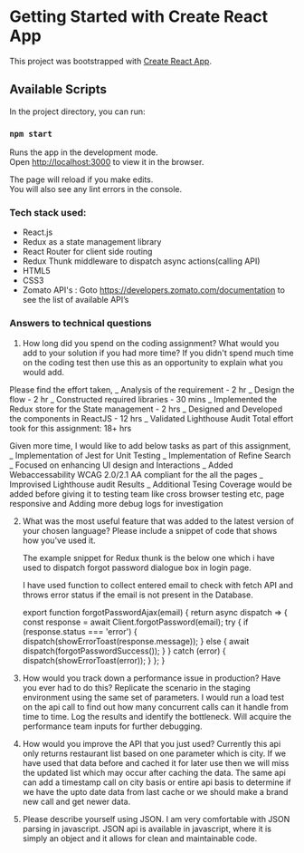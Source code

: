 # Getting Started with Create React App

This project was bootstrapped with [Create React App](https://github.com/facebook/create-react-app).

## Available Scripts

In the project directory, you can run:

### `npm start`

Runs the app in the development mode.\
Open [http://localhost:3000](http://localhost:3000) to view it in the browser.

The page will reload if you make edits.\
You will also see any lint errors in the console.

### Tech stack used:

- React.js
- Redux as a state management library
- React Router for client side routing
- Redux Thunk middleware to dispatch async actions(calling API)
- HTML5
- CSS3
- Zomato API's : Goto https://developers.zomato.com/documentation to see the list of available API’s

### Answers to technical questions

1. How long did you spend on the coding assignment? What would you add to your solution if you had more time? If you didn't spend much time on the coding test then use this as an opportunity to explain what you would add.

Please find the effort taken,
_ Analysis of the requirement - 2 hr
_ Design the flow - 2 hr
_ Constructed required libraries - 30 mins
_ Implemented the Redux store for the State management - 2 hrs
_ Designed and Developed the components in ReactJS - 12 hrs
_ Validated Lighthouse Audit
Total effort took for this assignment: 18+ hrs

Given more time,
I would like to add below tasks as part of this assignment,
_ Implementation of Jest for Unit Testing
_ Implementation of Refine Search
_ Focused on enhancing UI design and Interactions
_ Added Webaccessability WCAG 2.0/2.1 AA compliant for the all the pages
_ Improvised Lighthouse audit Results
_ Additional Tesing Coverage would be added before giving it to testing team
like cross browser testing etc, page responsive and Adding more debug logs for investigation

2. What was the most useful feature that was added to the latest version of your chosen language? Please include a snippet of code that shows how you've used it.

   The example snippet for Redux thunk is the below one which i have used to dispatch forgot password dialogue box in login page.

   I have used function to collect entered email to check with fetch API and throws error status if the email is not present in the Database.

   export function forgotPasswordAjax(email) {
   return async dispatch => {
   const response = await Client.forgotPassword(email);
   try {
   if (response.status === 'error') {
   dispatch(showErrorToast(response.message));
   } else {
   await dispatch(forgotPasswordSuccess());
   }
   } catch (error) {
   dispatch(showErrorToast(error));
   }
   };
   }

3. How would you track down a performance issue in production?
   Have you ever had to do this?
   Replicate the scenario in the staging environment using the same set of parameters.
   I would run a load test on the api call to find out how many concurrent calls can it handle from time to time. Log the results and identify the bottleneck. Will acquire the performance team inputs for further debugging.

4. How would you improve the API that you just used?
   Currently this api only returns restaurant list based on one parameter which is city. If we have used that data before and cached it for later use then we will miss the updated list which may occur after caching the data. The same api can add a timestamp call on city basis or entire api basis to determine if we have the upto date data from last cache or we should make a brand new call and get newer data.

5. Please describe yourself using JSON.
   I am very comfortable with JSON parsing in javascript.
   JSON api is available in javascript, where it is simply an object and it allows for clean and maintainable code.
